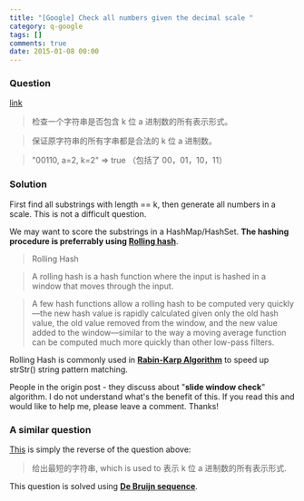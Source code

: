 ```yaml
---
title: "[Google] Check all numbers given the decimal scale "
category: q-google
tags: []
comments: true
date: 2015-01-08 00:00
---
```



### Question

[link](http://www.mitbbs.com/article_t/JobHunting/32859887.html)

> 检查一个字符串是否包含 k 位 a 进制数的所有表示形式。

> 保证原字符串的所有字串都是合法的 k 位 a 进制数。

> "00110, a=2, k=2" => true （包括了 00，01，10，11）

### Solution

First find all substrings with length == k, then generate all numbers in a scale. This is not a difficult question.

We may want to score the substrings in a HashMap/HashSet. **The hashing procedure is preferrably using [Rolling hash](http://en.wikipedia.org/wiki/Rolling_hash)**.

> Rolling Hash

> A rolling hash is a hash function where the input is hashed in a window that moves through the input.

> A few hash functions allow a rolling hash to be computed very quickly—the new hash value is rapidly calculated given only the old hash value, the old value removed from the window, and the new value added to the window—similar to the way a moving average function can be computed much more quickly than other low-pass filters.

Rolling Hash is commonly used in **[Rabin-Karp Algorithm](http://www.geeksforgeeks.org/searching-for-patterns-set-3-rabin-karp-algorithm/)** to speed up strStr() string pattern matching.

People in the origin post - they discuss about "**slide window check**" algorithm. I do not understand what's the benefit of this. If you read this and would like to help me, please leave a comment. Thanks!

### A similar question

[This](http://www.mitbbs.com/article_t/JobHunting/32860321.html) is simply the reverse of the question above:

> 给出最短的字符串, which is used to 表示 k 位 a 进制数的所有表示形式.

This question is solved using **[De Bruijn sequence](http://en.wikipedia.org/wiki/De_Bruijn_sequence)**.

